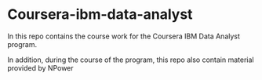 # Coursera-ibm-data-analyst

In this repo contains the course work for the Coursera IBM Data Analyst program. 

In addition, during the course of the program, this repo also contain material provided by NPower
